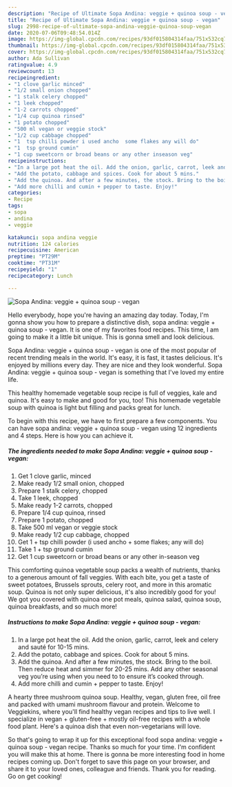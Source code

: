```yaml
---
description: "Recipe of Ultimate Sopa Andina: veggie + quinoa soup - vegan"
title: "Recipe of Ultimate Sopa Andina: veggie + quinoa soup - vegan"
slug: 2998-recipe-of-ultimate-sopa-andina-veggie-quinoa-soup-vegan
date: 2020-07-06T09:48:54.014Z
image: https://img-global.cpcdn.com/recipes/93df015804314faa/751x532cq70/sopa-andina-veggie-quinoa-soup-vegan-recipe-main-photo.jpg
thumbnail: https://img-global.cpcdn.com/recipes/93df015804314faa/751x532cq70/sopa-andina-veggie-quinoa-soup-vegan-recipe-main-photo.jpg
cover: https://img-global.cpcdn.com/recipes/93df015804314faa/751x532cq70/sopa-andina-veggie-quinoa-soup-vegan-recipe-main-photo.jpg
author: Ada Sullivan
ratingvalue: 4.9
reviewcount: 13
recipeingredient:
- "1 clove garlic minced"
- "1/2 small onion chopped"
- "1 stalk celery chopped"
- "1 leek chopped"
- "1-2 carrots chopped"
- "1/4 cup quinoa rinsed"
- "1 potato chopped"
- "500 ml vegan or veggie stock"
- "1/2 cup cabbage chopped"
- "1  tsp chilli powder i used ancho  some flakes any will do"
- "1  tsp ground cumin"
- "1 cup sweetcorn or broad beans or any other inseason veg"
recipeinstructions:
- "In a large pot heat the oil. Add the onion, garlic, carrot, leek and celery and sauté for 10-15 mins."
- "Add the potato, cabbage and spices. Cook for about 5 mins."
- "Add the quinoa. And after a few minutes, the stock. Bring to the boil. Then reduce heat and simmer for 20-25 mins. Add any other seasonal veg you’re using when you need to to ensure it’s cooked through."
- "Add more chilli and cumin + pepper to taste. Enjoy!"
categories:
- Recipe
tags:
- sopa
- andina
- veggie

katakunci: sopa andina veggie 
nutrition: 124 calories
recipecuisine: American
preptime: "PT29M"
cooktime: "PT31M"
recipeyield: "1"
recipecategory: Lunch

---
```



![Sopa Andina: veggie + quinoa soup - vegan](https://img-global.cpcdn.com/recipes/93df015804314faa/751x532cq70/sopa-andina-veggie-quinoa-soup-vegan-recipe-main-photo.jpg)

Hello everybody, hope you're having an amazing day today. Today, I'm gonna show you how to prepare a distinctive dish, sopa andina: veggie + quinoa soup - vegan. It is one of my favorites food recipes. This time, I am going to make it a little bit unique. This is gonna smell and look delicious.

Sopa Andina: veggie + quinoa soup - vegan is one of the most popular of recent trending meals in the world. It's easy, it is fast, it tastes delicious. It's enjoyed by millions every day. They are nice and they look wonderful. Sopa Andina: veggie + quinoa soup - vegan is something that I've loved my entire life.

This healthy homemade vegetable soup recipe is full of veggies, kale and quinoa. It&#39;s easy to make and good for you, too! This homemade vegetable soup with quinoa is light but filling and packs great for lunch.


To begin with this recipe, we have to first prepare a few components. You can have sopa andina: veggie + quinoa soup - vegan using 12 ingredients and 4 steps. Here is how you can achieve it.

<!--inarticleads1-->

##### The ingredients needed to make Sopa Andina: veggie + quinoa soup - vegan:

1. Get 1 clove garlic, minced
1. Make ready 1/2 small onion, chopped
1. Prepare 1 stalk celery, chopped
1. Take 1 leek, chopped
1. Make ready 1-2 carrots, chopped
1. Prepare 1/4 cup quinoa, rinsed
1. Prepare 1 potato, chopped
1. Take 500 ml vegan or veggie stock
1. Make ready 1/2 cup cabbage, chopped
1. Get 1 + tsp chilli powder (i used ancho + some flakes; any will do)
1. Take 1 + tsp ground cumin
1. Get 1 cup sweetcorn or broad beans or any other in-season veg


This comforting quinoa vegetable soup packs a wealth of nutrients, thanks to a generous amount of fall veggies. With each bite, you get a taste of sweet potatoes, Brussels sprouts, celery root, and more in this aromatic soup. Quinoa is not only super delicious, it&#39;s also incredibly good for you! We got you covered with quinoa one pot meals, quinoa salad, quinoa soup, quinoa breakfasts, and so much more! 

<!--inarticleads2-->

##### Instructions to make Sopa Andina: veggie + quinoa soup - vegan:

1. In a large pot heat the oil. Add the onion, garlic, carrot, leek and celery and sauté for 10-15 mins.
1. Add the potato, cabbage and spices. Cook for about 5 mins.
1. Add the quinoa. And after a few minutes, the stock. Bring to the boil. Then reduce heat and simmer for 20-25 mins. Add any other seasonal veg you’re using when you need to to ensure it’s cooked through.
1. Add more chilli and cumin + pepper to taste. Enjoy!


A hearty three mushroom quinoa soup. Healthy, vegan, gluten free, oil free and packed with umami mushroom flavour and protein. Welcome to Veggiekins, where you&#39;ll find healthy vegan recipes and tips to live well. I specialize in vegan + gluten-free + mostly oil-free recipes with a whole food plant. Here&#39;s a quinoa dish that even non-vegetarians will love. 

So that's going to wrap it up for this exceptional food sopa andina: veggie + quinoa soup - vegan recipe. Thanks so much for your time. I'm confident you will make this at home. There is gonna be more interesting food in home recipes coming up. Don't forget to save this page on your browser, and share it to your loved ones, colleague and friends. Thank you for reading. Go on get cooking!
